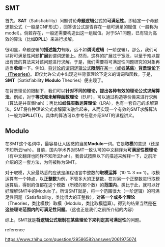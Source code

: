 ## SMT

首先，**SAT**（Satisfiability）问题讨论**命题逻辑**公式的**可满足性**。即给定一个命题逻辑公式（一般是CNF形式），回答该公式是否存在一组可满足的赋值（一般称为model）。倘若存在，一般还需要构造出这一组赋值。对于SAT问题，已有较为高效的算法（比如**DPLL**）来进行求解。

很明显，命题逻辑的**描述能力**有限，远不如**谓词逻辑**（一阶逻辑）。那么，我们可以将可满足性问题**扩展**到谓词逻辑上。然而，这样的扩展过于宽泛，以至于难以提出有效的算法来对该问题进行求解。于是，我们需要将可满足性问题研究的对象再适当**收缩**一下。例如，<u>将讨论的谓词逻辑公式**限制**在某一（或者**某些**）**背景理论下（Theories）**</u>。即仅允许公式中出现这些背景理论下定义的谓词和函数。于是，**SMT**（Satisfiability **Modulo** Theories）便出现了。

在背景理论的限制下，我们可以**针对不同的理论，提出各种有效的理论公式求解算法**。例如，对于**等式和未解释函数理论**（EUF），可以通过构造等价类来进行求解（算法是并查集hah）；再比如**线性实数运算理论**（LRA），也有一套自己的求解算法。SMT将各种理论公式求解算法融合起来，从而实现一个有效的SMT求解算法（一般为**DPLL(T)**）。具体的算法可以参考任意介绍SMT的课程讲义。

## Modulo

在SMT这个名词中，最容易让人困惑的当属**Modulo**一词。它是**取模**的意思（还是不知所云hah）。目前，国内学术界对SMT一致认可的中文翻译为**可满足性模理论**（有中文翻译也同样不知所云hah）。我尝试按照以下的描述来解释一下，之前所介绍的这一套方法，为何被称为SMT。 

对于取模，大家最熟悉的应该是编程语言中整数的**取模运算**（10 % 3 == 1）。取模运算有一个特点，以**正整数**为例，不管多大的正整数，在对另一个正整数进行取模运算后，得到的值都在这个模数（所模的那个数）的**范围内**。类比于此，就可以好好理解SMT中的Modulo了。所谓SMT就是，将一个范围很大（一阶逻辑）的可满足性问题（Satisfiability，类比很大的正整数），**对某一个或多个理论**（Theories，类比模数）取模（Modulo，类比取模运算）。得到的结果当然是**在这些理论范围内的可满足性问题**。（这也正是我们之前所介绍的内容）

综上，SMT就是**将逻辑公式限制在某些理论下来判定其可满足性**的问题。



reference

https://www.zhihu.com/question/29586582/answer/2061975074